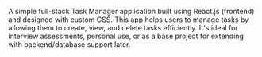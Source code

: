 A simple full-stack Task Manager application built using React.js (frontend) and designed with custom CSS. This app helps users to manage tasks by allowing them to create, view, and delete tasks efficiently. It's ideal for interview assessments, personal use, or as a base project for extending with backend/database support later.
